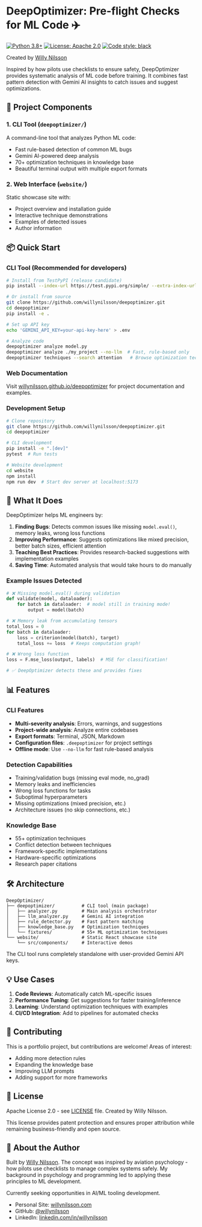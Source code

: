 # DeepOptimizer: Pre-flight Checks for ML Code ✈️

[![Python 3.8+](https://img.shields.io/badge/python-3.8+-blue.svg)](https://www.python.org/downloads/)
[![License: Apache 2.0](https://img.shields.io/badge/License-Apache%202.0-blue.svg)](https://opensource.org/licenses/Apache-2.0)
[![Code style: black](https://img.shields.io/badge/code%20style-black-000000.svg)](https://github.com/psf/black)

Created by [Willy Nilsson](https://willynilsson.com)

Inspired by how pilots use checklists to ensure safety, DeepOptimizer provides systematic analysis of ML code before training. It combines fast pattern detection with Gemini AI insights to catch issues and suggest optimizations.

## 🚀 Project Components

### 1. CLI Tool (`deepoptimizer/`)
A command-line tool that analyzes Python ML code:
- Fast rule-based detection of common ML bugs
- Gemini AI-powered deep analysis
- 70+ optimization techniques in knowledge base
- Beautiful terminal output with multiple export formats

### 2. Web Interface (`website/`)
Static showcase site with:
- Project overview and installation guide
- Interactive technique demonstrations
- Examples of detected issues
- Author information

## 📦 Quick Start

### CLI Tool (Recommended for developers)

```bash
# Install from TestPyPI (release candidate)
pip install --index-url https://test.pypi.org/simple/ --extra-index-url https://pypi.org/simple/ deepoptimizer==0.1.0rc1

# Or install from source
git clone https://github.com/willynilsson/deepoptimizer.git
cd deepoptimizer
pip install -e .

# Set up API key
echo 'GEMINI_API_KEY=your-api-key-here' > .env

# Analyze code
deepoptimizer analyze model.py
deepoptimizer analyze ./my_project --no-llm  # Fast, rule-based only
deepoptimizer techniques --search attention   # Browse optimization techniques
```

### Web Documentation

Visit [willynilsson.github.io/deepoptimizer](https://willynilsson.github.io/deepoptimizer) for project documentation and examples.

### Development Setup

```bash
# Clone repository
git clone https://github.com/willynilsson/deepoptimizer.git
cd deepoptimizer

# CLI development
pip install -e ".[dev]"
pytest  # Run tests

# Website development
cd website
npm install
npm run dev  # Start dev server at localhost:5173
```

## 🎯 What It Does

DeepOptimizer helps ML engineers by:

1. **Finding Bugs**: Detects common issues like missing `model.eval()`, memory leaks, wrong loss functions
2. **Improving Performance**: Suggests optimizations like mixed precision, better batch sizes, efficient attention
3. **Teaching Best Practices**: Provides research-backed suggestions with implementation examples
4. **Saving Time**: Automated analysis that would take hours to do manually

### Example Issues Detected

```python
# ❌ Missing model.eval() during validation
def validate(model, dataloader):
    for batch in dataloader:  # model still in training mode!
        output = model(batch)

# ❌ Memory leak from accumulating tensors
total_loss = 0
for batch in dataloader:
    loss = criterion(model(batch), target)
    total_loss += loss  # Keeps computation graph!

# ❌ Wrong loss function
loss = F.mse_loss(output, labels)  # MSE for classification!

# ✅ DeepOptimizer detects these and provides fixes
```

## 📊 Features

### CLI Features
- **Multi-severity analysis**: Errors, warnings, and suggestions
- **Project-wide analysis**: Analyze entire codebases
- **Export formats**: Terminal, JSON, Markdown
- **Configuration files**: `.deepoptimizer` for project settings
- **Offline mode**: Use `--no-llm` for fast rule-based analysis

### Detection Capabilities
- Training/validation bugs (missing eval mode, no_grad)
- Memory leaks and inefficiencies
- Wrong loss functions for tasks
- Suboptimal hyperparameters
- Missing optimizations (mixed precision, etc.)
- Architecture issues (no skip connections, etc.)

### Knowledge Base
- 55+ optimization techniques
- Conflict detection between techniques
- Framework-specific implementations
- Hardware-specific optimizations
- Research paper citations

## 🛠️ Architecture

```
DeepOptimizer/
├── deepoptimizer/          # CLI tool (main package)
│   ├── analyzer.py         # Main analysis orchestrator
│   ├── llm_analyzer.py     # Gemini AI integration
│   ├── rule_detector.py    # Fast pattern matching
│   ├── knowledge_base.py   # Optimization techniques
│   └── fixtures/           # 55+ ML optimization techniques
└── website/                # Static React showcase site
    └── src/components/     # Interactive demos
```

The CLI tool runs completely standalone with user-provided Gemini API keys.

## 💡 Use Cases

1. **Code Reviews**: Automatically catch ML-specific issues
2. **Performance Tuning**: Get suggestions for faster training/inference
3. **Learning**: Understand optimization techniques with examples
4. **CI/CD Integration**: Add to pipelines for automated checks

## 🤝 Contributing

This is a portfolio project, but contributions are welcome! Areas of interest:
- Adding more detection rules
- Expanding the knowledge base
- Improving LLM prompts
- Adding support for more frameworks

## 📝 License

Apache License 2.0 - see [LICENSE](LICENSE) file. Created by Willy Nilsson.

This license provides patent protection and ensures proper attribution while remaining business-friendly and open source.

## 🧠 About the Author

Built by [Willy Nilsson](https://willynilsson.com). The concept was inspired by aviation psychology - how pilots use checklists to manage complex systems safely. My background in psychology and programming led to applying these principles to ML development.

Currently seeking opportunities in AI/ML tooling development.

- Personal Site: [willynilsson.com](https://willynilsson.com)
- GitHub: [@willynilsson](https://github.com/willynilsson)
- LinkedIn: [linkedin.com/in/willynilsson](https://linkedin.com/in/willynilsson)
